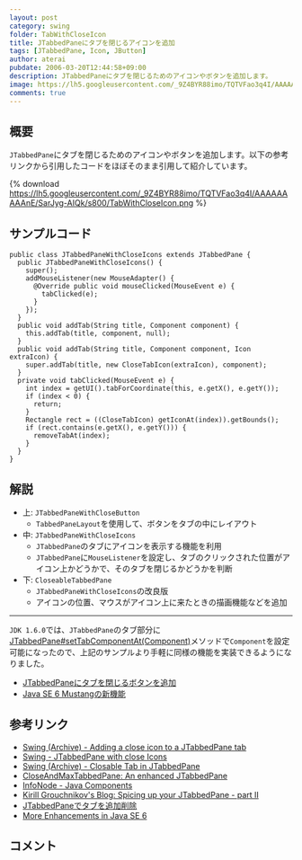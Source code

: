 ```yaml
---
layout: post
category: swing
folder: TabWithCloseIcon
title: JTabbedPaneにタブを閉じるアイコンを追加
tags: [JTabbedPane, Icon, JButton]
author: aterai
pubdate: 2006-03-20T12:44:58+09:00
description: JTabbedPaneにタブを閉じるためのアイコンやボタンを追加します。
image: https://lh5.googleusercontent.com/_9Z4BYR88imo/TQTVFao3q4I/AAAAAAAAAnE/SarJyg-AIQk/s800/TabWithCloseIcon.png
comments: true
---
```

## 概要
`JTabbedPane`にタブを閉じるためのアイコンやボタンを追加します。以下の参考リンクから引用したコードをほぼそのまま引用して紹介しています。

{% download https://lh5.googleusercontent.com/_9Z4BYR88imo/TQTVFao3q4I/AAAAAAAAAnE/SarJyg-AIQk/s800/TabWithCloseIcon.png %}

## サンプルコード
<pre class="prettyprint"><code>public class JTabbedPaneWithCloseIcons extends JTabbedPane {
  public JTabbedPaneWithCloseIcons() {
    super();
    addMouseListener(new MouseAdapter() {
      @Override public void mouseClicked(MouseEvent e) {
        tabClicked(e);
      }
    });
  }
  public void addTab(String title, Component component) {
    this.addTab(title, component, null);
  }
  public void addTab(String title, Component component, Icon extraIcon) {
    super.addTab(title, new CloseTabIcon(extraIcon), component);
  }
  private void tabClicked(MouseEvent e) {
    int index = getUI().tabForCoordinate(this, e.getX(), e.getY());
    if (index &lt; 0) {
      return;
    }
    Rectangle rect = ((CloseTabIcon) getIconAt(index)).getBounds();
    if (rect.contains(e.getX(), e.getY())) {
      removeTabAt(index);
    }
  }
}
</code></pre>

## 解説
- 上: `JTabbedPaneWithCloseButton`
    - `TabbedPaneLayout`を使用して、ボタンをタブの中にレイアウト
- 中: `JTabbedPaneWithCloseIcons`
    - `JTabbedPane`のタブにアイコンを表示する機能を利用
    - `JTabbedPane`に`MouseListener`を設定し、タブのクリックされた位置がアイコン上かどうかで、そのタブを閉じるかどうかを判断
- 下: `CloseableTabbedPane`
    - `JTabbedPaneWithCloseIcons`の改良版
    - アイコンの位置、マウスがアイコン上に来たときの描画機能などを追加

<!-- dummy comment line for breaking list -->


- - - -
`JDK 1.6.0`では、`JTabbedPane`のタブ部分に[JTabbedPane#setTabComponentAt(Component)](https://docs.oracle.com/javase/jp/8/docs/api/javax/swing/JTabbedPane.html#setTabComponentAt-int-java.awt.Component-)メソッドで`Component`を設定可能になったので、上記のサンプルより手軽に同様の機能を実装できるようになりました。

- [JTabbedPaneにタブを閉じるボタンを追加](https://ateraimemo.com/Swing/TabWithCloseButton.html)
- [Java SE 6 Mustangの新機能](http://www.02.246.ne.jp/~torutk/jvm/mustang.html)

<!-- dummy comment line for breaking list -->

## 参考リンク
- [Swing (Archive) - Adding a close icon to a JTabbedPane tab](https://community.oracle.com/thread/1501884)
- [Swing - JTabbedPane with close Icons](https://community.oracle.com/thread/1356993)
- [Swing (Archive) - Closable Tab in JTabbedPane](https://community.oracle.com/thread/1480617)
- [CloseAndMaxTabbedPane: An enhanced JTabbedPane](http://www.javaworld.com/javaworld/jw-09-2004/jw-0906-tabbedpane.html)
- [InfoNode - Java Components](http://www.infonode.net/index.html?itp)
- [Kirill Grouchnikov's Blog: Spicing up your JTabbedPane - part II](http://weblogs.java.net/blog/kirillcool/archive/2005/12/spicing_up_your_1.html)
- [JTabbedPaneでタブを追加削除](https://ateraimemo.com/Swing/TabbedPane.html)
- [More Enhancements in Java SE 6](http://www.oracle.com/technetwork/articles/javase/index-135776.html)

<!-- dummy comment line for breaking list -->

## コメント
